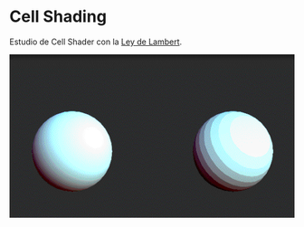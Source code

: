 # Cell Shading
Estudio de Cell Shader con la [Ley de Lambert][1]. 

<p align="center"><img src="https://github.com/MoonAntonio/cellshading/blob/master/res/CellShadingLambert.gif?raw=true"></p>


[1]: https://es.wikipedia.org/wiki/Ley_de_Beer-Lambert
